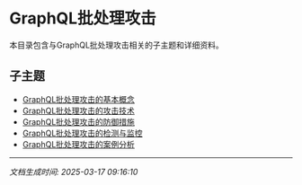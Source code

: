 # GraphQL批处理攻击

本目录包含与GraphQL批处理攻击相关的子主题和详细资料。

## 子主题

- [GraphQL批处理攻击的基本概念](graphql-batching-attack/basic-concepts.md)
- [GraphQL批处理攻击的攻击技术](graphql-batching-attack/attack-techniques.md)
- [GraphQL批处理攻击的防御措施](graphql-batching-attack/defense-measures.md)
- [GraphQL批处理攻击的检测与监控](graphql-batching-attack/detection-monitoring.md)
- [GraphQL批处理攻击的案例分析](graphql-batching-attack/case-studies.md)

---

*文档生成时间: 2025-03-17 09:16:10*
